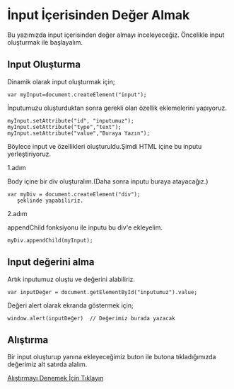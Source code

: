 # İnput İçerisinden Değer Almak

Bu yazımızda input içerisinden değer almayı inceleyeceğiz. Öncelikle input oluşturmak ile başlayalım.

## Input Oluşturma
Dinamik olarak input oluşturmak için;
````
var myInput=document.createElement("input");
````

İnputumuzu oluşturduktan sonra gerekli olan özellik eklemelerini yapıyoruz.
````
myInput.setAttribute("id", "inputumuz");
myInput.setAttribute("type","text");
myInput.setAttribute("value","Buraya Yazın");
````
Böylece input ve özellikleri oluşturuldu.Şimdi HTML içine bu inputu yerleştiriyoruz.

1.adım

Body içine bir div oluşturalım.(Daha sonra inputu buraya atayacağız.)
````
var myDiv = document.createElement("div"); 
   şeklinde yapabiliriz.
````
2.adım

appendChild fonksiyonu ile inputu bu div'e ekleyelim.
````
myDiv.appendChild(myInput);
````

## Input değerini alma


Artık inputumuz oluştu ve değerini alabiliriz.
````
var inputDeğer = document.getElementById("inputumuz").value;
````




Değeri alert olarak ekranda göstermek için;
```` 
window.alert(inputDeğer)  // Değerimiz burada yazacak
````

 ## Alıştırma
 Bir input oluşturup yanına ekleyeceğimiz buton ile butona tıkladığımızda değerimiz alt satırda alalım.

 [Alıştırmayı Denemek İçin Tıklayın](https://codepen.io/tugayturk/pen/wvzyoVG)

